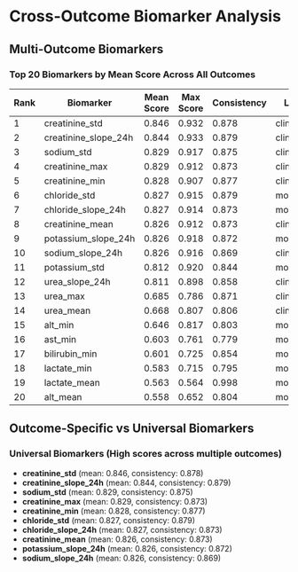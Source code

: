 # Cross-Outcome Biomarker Analysis

## Multi-Outcome Biomarkers

### Top 20 Biomarkers by Mean Score Across All Outcomes

| Rank | Biomarker | Mean Score | Max Score | Consistency | Layer |
|------|-----------|------------|-----------|-------------|-------|
| 1 | creatinine_std | 0.846 | 0.932 | 0.878 | clinical |
| 2 | creatinine_slope_24h | 0.844 | 0.933 | 0.879 | clinical |
| 3 | sodium_std | 0.829 | 0.917 | 0.875 | clinical |
| 4 | creatinine_max | 0.829 | 0.912 | 0.873 | clinical |
| 5 | creatinine_min | 0.828 | 0.907 | 0.877 | clinical |
| 6 | chloride_std | 0.827 | 0.915 | 0.879 | molecular |
| 7 | chloride_slope_24h | 0.827 | 0.914 | 0.873 | molecular |
| 8 | creatinine_mean | 0.826 | 0.912 | 0.873 | clinical |
| 9 | potassium_slope_24h | 0.826 | 0.918 | 0.872 | molecular |
| 10 | sodium_slope_24h | 0.826 | 0.916 | 0.869 | clinical |
| 11 | potassium_std | 0.812 | 0.920 | 0.844 | molecular |
| 12 | urea_slope_24h | 0.811 | 0.898 | 0.858 | clinical |
| 13 | urea_max | 0.685 | 0.786 | 0.871 | clinical |
| 14 | urea_mean | 0.668 | 0.807 | 0.806 | clinical |
| 15 | alt_min | 0.646 | 0.817 | 0.803 | molecular |
| 16 | ast_min | 0.603 | 0.761 | 0.779 | molecular |
| 17 | bilirubin_min | 0.601 | 0.725 | 0.854 | molecular |
| 18 | lactate_min | 0.583 | 0.715 | 0.795 | molecular |
| 19 | lactate_mean | 0.563 | 0.564 | 0.998 | molecular |
| 20 | alt_mean | 0.558 | 0.652 | 0.804 | molecular |


## Outcome-Specific vs Universal Biomarkers

### Universal Biomarkers (High scores across multiple outcomes)
- **creatinine_std** (mean: 0.846, consistency: 0.878)
- **creatinine_slope_24h** (mean: 0.844, consistency: 0.879)
- **sodium_std** (mean: 0.829, consistency: 0.875)
- **creatinine_max** (mean: 0.829, consistency: 0.873)
- **creatinine_min** (mean: 0.828, consistency: 0.877)
- **chloride_std** (mean: 0.827, consistency: 0.879)
- **chloride_slope_24h** (mean: 0.827, consistency: 0.873)
- **creatinine_mean** (mean: 0.826, consistency: 0.873)
- **potassium_slope_24h** (mean: 0.826, consistency: 0.872)
- **sodium_slope_24h** (mean: 0.826, consistency: 0.869)
